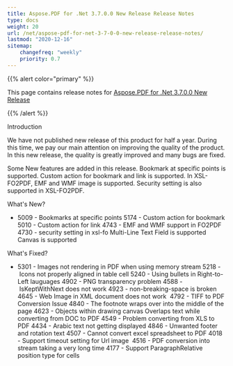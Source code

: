 ```yaml
---
title: Aspose.PDF for .Net 3.7.0.0 New Release Release Notes
type: docs
weight: 20
url: /net/aspose-pdf-for-net-3-7-0-0-new-release-release-notes/
lastmod: "2020-12-16"
sitemap:
    changefreq: "weekly"
    priority: 0.7
---
```


{{% alert color="primary" %}} 

This page contains release notes for [Aspose.PDF for .Net 3.7.0.0 New Release](http://www.aspose.com/downloads/pdf/net/new-releases/aspose.pdf-for-.net-3.7.0.0-new-release/)

{{% /alert %}} 

Introduction

We have not published new release of this product for half a year. During this time, we pay our main attention on improving the quality of the product. In this new release, the quality is greatly improved and many bugs are fixed.

Some New features are added in this release. Bookmark at specific points is supported. Custom action for bookmark and link is supported. In XSL-FO2PDF, EMF and WMF image is supported. Security setting is also supported in XSL-FO2PDF.

What's New?

- 5009 - Bookmarks at specific points
  5174 - Custom action for bookmark 
  5010 - Custom action for link 
  4743 - EMF and WMF support in FO2PDF 
  4730 - security setting in xsl-fo 
  Multi-Line Text Field is supported 
  Canvas is supported

What's Fixed?

- 5301 - Images not rendering in PDF when using memory stream
  5218 - Icons not properly aligned in table cell 
  5240 - Using bullets in Right-to-Left lauguages 
  4902 - PNG transparency problem 
  4588 - IsKeptWithNext does not work 
  4923 - non-breaking-space is broken 
  4645 - Web Image in XML document does not work  
  4792 - TIFF to PDF Conversion Issue 
  4840 - The footnote wraps over into the middle of the page 
  4623 - Objects within drawing canvas Overlaps text while converting from DOC to PDF 
  4549 - Problem converting from XLS to PDF 
  4434 - Arabic text not getting displayed 
  4846 - Unwanted footer and rotation text 
  4507 - Cannot convert excel spreadsheet to PDF 
  4018 - Support timeout setting for Url image  
  4516 - PDF conversion into stream taking a very long time 
  4177 - Support ParagraphRelative position type for cells
